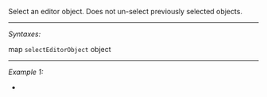 Select an editor object. Does not un-select previously selected objects.


---
*Syntaxes:*

map `selectEditorObject` object

---
*Example 1:*

-